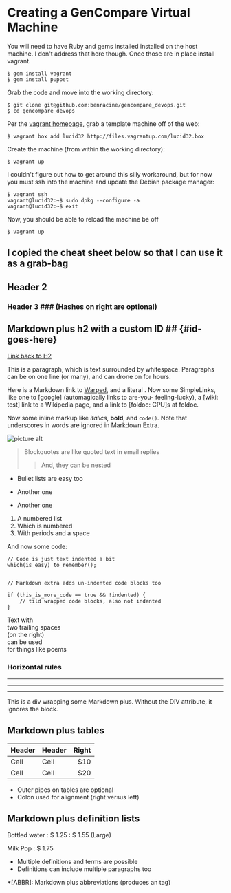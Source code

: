 # Creating a GenCompare Virtual Machine #

You will need to have Ruby and gems installed installed on the host machine.
I don't address that here though. Once those are in place install vagrant.

~~~
$ gem install vagrant
$ gem install puppet 
~~~

Grab the code and move into the working directory:

~~~
$ git clone git@github.com:benracine/gencompare_devops.git
$ cd gencompare_devops
~~~

Per the [vagrant homepage](http://vagrantup.com/docs/getting-started/index.html), 
grab a template machine off of the web:

~~~
$ vagrant box add lucid32 http://files.vagrantup.com/lucid32.box
~~~

Create the machine (from within the working directory):

~~~
$ vagrant up 
~~~

I couldn't figure out how to get around this silly workaround, but for now you must 
ssh into the machine and update the Debian package manager:

~~~
$ vagrant ssh
vagrant@lucid32:~$ sudo dpkg --configure -a 
vagrant@lucid32:~$ exit
~~~

Now, you should be able to reload the machine be off

~~~
$ vagrant up 
~~~




















## I copied the cheat sheet below so that I can use it as a grab-bag ##

## Header 2 ##
### Header 3 ###             (Hashes on right are optional)

## Markdown plus h2 with a custom ID ##         {#id-goes-here}
[Link back to H2](#id-goes-here)

This is a paragraph, which is text surrounded by whitespace. Paragraphs can be on one 
line (or many), and can drone on for hours.  

Here is a Markdown link to [Warped](http://warpedvisions.org), and a literal . 
Now some SimpleLinks, like one to [google] (automagically links to are-you-
feeling-lucky), a [wiki: test] link to a Wikipedia page, and a link to 
[foldoc: CPU]s at foldoc.  

Now some inline markup like _italics_,  **bold**, and `code()`. Note that underscores in 
words are ignored in Markdown Extra.

![picture alt](/images/photo.jpeg "Title is optional")     

> Blockquotes are like quoted text in email replies
>> And, they can be nested

* Bullet lists are easy too
- Another one
+ Another one

1. A numbered list
2. Which is numbered
3. With periods and a space

And now some code:

    // Code is just text indented a bit
    which(is_easy) to_remember();

~~~

// Markdown extra adds un-indented code blocks too

if (this_is_more_code == true && !indented) {
    // tild wrapped code blocks, also not indented
}

~~~

Text with  
two trailing spaces  
(on the right)  
can be used  
for things like poems  

### Horizontal rules

* * * *
****
--------------------------


<div class="custom-class" markdown="1">
This is a div wrapping some Markdown plus.  Without the DIV attribute, it ignores the 
block. 
</div>

## Markdown plus tables ##

| Header | Header | Right  |
| ------ | ------ | -----: |
|  Cell  |  Cell  |   $10  |
|  Cell  |  Cell  |   $20  |

* Outer pipes on tables are optional
* Colon used for alignment (right versus left)

## Markdown plus definition lists ##

Bottled water
: $ 1.25
: $ 1.55 (Large)

Milk
Pop
: $ 1.75

* Multiple definitions and terms are possible
* Definitions can include multiple paragraphs too

*[ABBR]: Markdown plus abbreviations (produces an <abbr> tag)